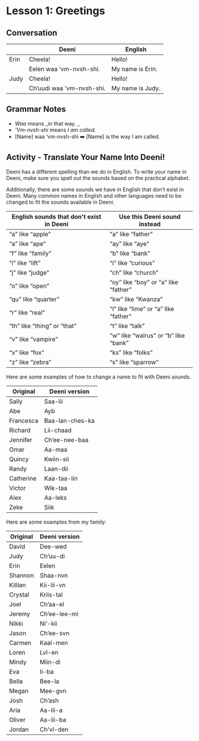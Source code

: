 # Lesson 1: Greetings

## Conversation
|    | Deeni | English |
|---|---|---|
| Erin  | Cheela!  | Hello!   |
|   | Eelen waa ‘vm-nvsh-shi. | My name is Erin.   |
| Judy  | Cheela!  |  Hello! |
|   | Ch’uudi waa ‘vm-nvsh-shi.  |  My name is Judy. |

## Grammar Notes
- _Waa_ means _in that way. _
- _‘Vm-nvsh-shi_ means _I am called._
- [Name] waa ‘vm-nvsh-shi :arrow_right: [Name] is the way I am called.

## Activity - Translate Your Name Into Deeni!
Deeni has a different spelling than we do in English. To write your name in Deeni, make sure you spell out the sounds based on the practical alphabet.

Additionally, there are some sounds we have in English that don’t exist in Deeni. Many common names in English and other languages need to be changed to fit the sounds available in Deeni.

| English sounds that don't exist in Deeni    | Use this Deeni sound instead |
|---|---|
| “a” like “apple” | “a” like “father” |
| “a” like “ape” | “ay” like “aye” |
| “f” like “family” | “b” like “bank” | 
| “i” like “lift” | “i” like “curious” |
| “j” like “judge” | “ch” like “church” |
| “o” like “open” | “oy” like “boy” or “a” like “father” |
| “qu” like “quarter” | “kw” like “Kwanza” |
| “r” like “real” | “l” like “lime” or “a” like “father” |
| “th” like “thing” or “that” | “t” like “talk” |
| “v” like “vampire” | “w” like “walrus” or “b” like “bank” |
| “x” like “fox” | “ks” like “folks” |
| “z” like “zebra” | “s” like “sparrow” |

Here are some examples of how to change a name to fit with Deeni sounds.

| Original | Deeni version |
|---|---|
| Sally | Saa-lii |
| Abe | Ayb |
| Francesca | Baa-lan-ches-ka |
| Richard | Lii-chaad |
| Jennifer | Ch’ee-nee-baa |
| Omar | Aa-maa |
| Quincy | Kwiin-sii |
| Randy | Laan-dii |
| Catherine |  Kaa-taa-lin |
| Victor | Wik-taa |
| Alex | Aa-leks |
| Zeke | Siik |

Here are some examples from my family:

| Original | Deeni version |
|---|---|
| David | Dee-wed |
| Judy | Ch’uu-di |
| Erin | Eelen |
| Shannon | Shaa-nvn |
| Killian | Kii-lii-vn |
| Crystal | Kriis-tal |
| Joel | Ch’aa-el |
| Jeremy | Ch’ee-lee-mi |
| Nikki |  Ni’-kii |
| Jason | Ch’ee-svn |
| Carmen | Kaal-men |
| Loren | Lvl-en |
| Mindy | Miin-di |
| Eva | Ii-ba |
| Bella | Bee-la |
| Megan | Mee-gvn |
| Josh | Ch’ash |
| Aria | Aa-lii-a |
| Oliver | Aa-lii-ba |
| Jordan | Ch’vl-den |

